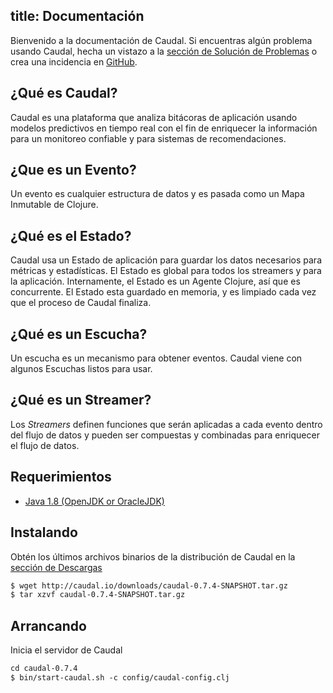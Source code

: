 title: Documentación
---
Bienvenido a la documentación de Caudal. Si encuentras algún problema usando Caudal, hecha un vistazo a la [sección de Solución de Problemas](troubleshooting.html) o crea una incidencia en [GitHub](https://github.com/interwaremx/caudal/issues).

## ¿Qué es Caudal?
Caudal es una plataforma que analiza bitácoras de aplicación usando modelos predictivos en tiempo real con el fin de enriquecer la información para un monitoreo confiable y para sistemas de recomendaciones.

## ¿Que es un Evento?
Un evento es cualquier estructura de datos y es pasada como un Mapa Inmutable de Clojure.

## ¿Qué es el Estado?
Caudal usa un Estado de aplicación para guardar los datos necesarios para métricas y estadísticas. El Estado es global para todos los streamers y para la aplicación. Internamente, el Estado es un Agente Clojure, así que es concurrente. El Estado esta guardado en memoria, y es limpiado cada vez que el proceso de Caudal finaliza.

## ¿Qué es un Escucha?
Un escucha es un mecanismo para obtener eventos. Caudal viene con algunos Escuchas listos para usar.

## ¿Qué es un Streamer?
Los *Streamers* definen funciones que serán aplicadas a cada evento dentro del flujo de datos y pueden ser compuestas y combinadas para enriquecer el flujo de datos.

## Requerimientos
 * [Java 1.8 (OpenJDK or OracleJDK)](java.html)

## Instalando
Obtén los últimos archivos binarios de la distribución de Caudal en la [sección de Descargas](/downloads)
```txt
$ wget http://caudal.io/downloads/caudal-0.7.4-SNAPSHOT.tar.gz
$ tar xzvf caudal-0.7.4-SNAPSHOT.tar.gz
```

## Arrancando
Inicia el servidor de Caudal
```txt
cd caudal-0.7.4
$ bin/start-caudal.sh -c config/caudal-config.clj
```

